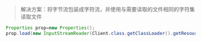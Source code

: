 > 解决方案：将字节流包装成字符流，并使用与需要读取的文件相同的字符集读取文件
>

```java
Properties prop=new Properties();         
prop.load(new InputStreamReader(Client.class.getClassLoader().getResourceAsStream("config.properties"), "UTF-8"));   
```

